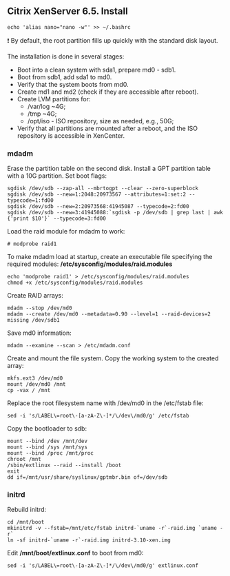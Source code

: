## Citrix XenServer 6.5. Install

```shell
echo 'alias nano="nano -w"' >> ~/.bashrc
```

❗️ By default, the root partition fills up quickly with the standard disk layout.

The installation is done in several stages:
  * Boot into a clean system with sda1, prepare md0 - sdb1.
  * Boot from sdb1, add sda1 to md0.
  * Verify that the system boots from md0.
  * Create md1 and md2 (check if they are accessible after reboot).
  * Create LVM partitions for:
    * /var/log ~4G;
    * /tmp ~4G;
    * /opt/iso - ISO repository, size as needed, e.g., 50G;
  * Verify that all partitions are mounted after a reboot, and the ISO repository is accessible in XenCenter.

### mdadm
Erase the partition table on the second disk. Install a GPT partition table with a 10G partition. Set boot flags:
```shell
sgdisk /dev/sdb --zap-all --mbrtogpt --clear --zero-superblock
sgdisk /dev/sdb --new=1:2048:20973567 --attributes=1:set:2 --typecode=1:fd00
sgdisk /dev/sdb --new=2:20973568:41945087 --typecode=2:fd00
sgdisk /dev/sdb --new=3:41945088:`sgdisk -p /dev/sdb | grep last | awk {'print $10'}` --typecode=3:fd00
```

Load the raid module for mdadm to work:
```shell
# modprobe raid1
```

To make mdadm load at startup, create an executable file specifying the required modules:
**/etc/sysconfig/modules/raid.modules**
```shell
echo 'modprobe raid1' > /etc/sysconfig/modules/raid.modules
chmod +x /etc/sysconfig/modules/raid.modules
```

Create RAID arrays:
```shell
mdadm --stop /dev/md0
mdadm --create /dev/md0 --metadata=0.90 --level=1 --raid-devices=2 missing /dev/sdb1
```

Save md0 information:
```shell
mdadm --examine --scan > /etc/mdadm.conf
```

Create and mount the file system. Copy the working system to the created array:
```shell
mkfs.ext3 /dev/md0
mount /dev/md0 /mnt
cp -vax / /mnt
```

Replace the root filesystem name with /dev/md0 in the /etc/fstab file:
```shell
sed -i 's/LABEL\=root\-[a-zA-Z\-]*/\/dev\/md0/g' /etc/fstab
```

Copy the bootloader to sdb:
```shell
mount --bind /dev /mnt/dev
mount --bind /sys /mnt/sys
mount --bind /proc /mnt/proc
chroot /mnt
/sbin/extlinux --raid --install /boot
exit
dd if=/mnt/usr/share/syslinux/gptmbr.bin of=/dev/sdb
```

### initrd
Rebuild initrd:
```shell
cd /mnt/boot
mkinitrd -v --fstab=/mnt/etc/fstab initrd-`uname -r`-raid.img `uname -r`
ln -sf initrd-`uname -r`-raid.img initrd-3.10-xen.img
```

Edit **/mnt/boot/extlinux.conf** to boot from md0:
```shell
sed -i 's/LABEL\=root\-[a-zA-Z\-]*/\/dev\/md0/g' extlinux.conf
```
